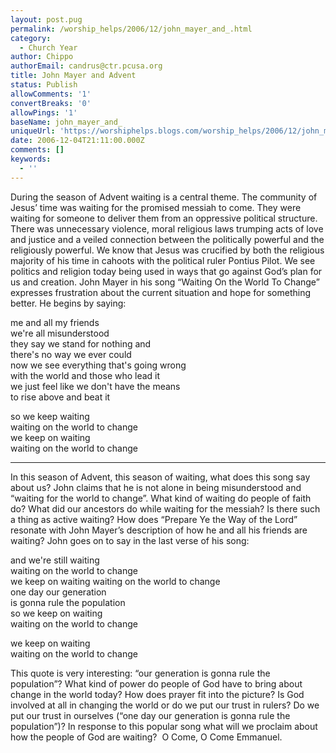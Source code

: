 ```yaml
---
layout: post.pug
permalink: /worship_helps/2006/12/john_mayer_and_.html 
category:
  - Church Year
author: Chippo
authorEmail: candrus@ctr.pcusa.org
title: John Mayer and Advent
status: Publish
allowComments: '1'
convertBreaks: '0'
allowPings: '1'
baseName: john_mayer_and_
uniqueUrl: 'https://worshiphelps.blogs.com/worship_helps/2006/12/john_mayer_and_.html '
date: 2006-12-04T21:11:00.000Z
comments: []
keywords:
  - ''
---
```

During the season of Advent waiting is a central theme. The community of Jesus’ time was waiting for the promised messiah to come. They were waiting for someone to deliver them from an oppressive political structure. There was unnecessary violence, moral religious laws trumping acts of love and justice and a veiled connection between the politically powerful and the religiously powerful. We know that Jesus was crucified by both the religious majority of his time in cahoots with the political ruler Pontius Pilot. We see politics and religion today being used in ways that go against God’s plan for us and creation. John Mayer in his song “Waiting On the World To Change” expresses frustration about the current situation and hope for something better. He begins by saying:

  
me and all my friends  
we're all misunderstood  
they say we stand for nothing and  
there's no way we ever could  
now we see everything that's going wrong  
with the world and those who lead it  
we just feel like we don't have the means  
to rise above and beat it  
  
so we keep waiting  
waiting on the world to change  
we keep on waiting  
waiting on the world to change
***
In this season of Advent, this season of waiting, what does this song say about us? John claims that he is not alone in being misunderstood and “waiting for the world to change”. What kind of waiting do people of faith do? What did our ancestors do while waiting for the messiah? Is there such a thing as active waiting? How does “Prepare Ye the Way of the Lord” resonate with John Mayer’s description of how he and all his friends are waiting? John goes on to say in the last verse of his song:

  

and we're still waiting  
waiting on the world to change  
we keep on waiting waiting on the world to change  
one day our generation  
is gonna rule the population  
so we keep on waiting  
waiting on the world to change  
  
we keep on waiting  
waiting on the world to change

  

This quote is very interesting: “our generation is gonna rule the population”? What kind of power do people of God have to bring about change in the world today? How does prayer fit into the picture? Is God involved at all in changing the world or do we put our trust in rulers? Do we put our trust in ourselves (“one day our generation is gonna rule the population”)? In response to this popular song what will we proclaim about how the people of God are waiting?  O Come, O Come Emmanuel.